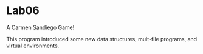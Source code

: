 # Lab06

A Carmen Sandiego Game!

This program introduced some new data structures, mult-file programs, and virtual environments.